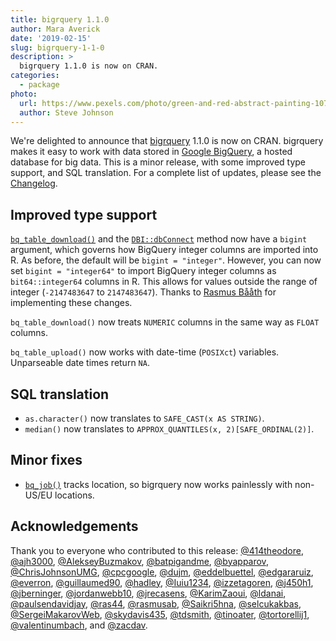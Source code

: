 ```yaml
---
title: bigrquery 1.1.0
author: Mara Averick
date: '2019-02-15'
slug: bigrquery-1-1-0
description: > 
  bigrquery 1.1.0 is now on CRAN.
categories:
  - package
photo:
  url: https://www.pexels.com/photo/green-and-red-abstract-painting-1070534/
  author: Steve Johnson
---
```




We're delighted to announce that [bigrquery](https://bigrquery.r-dbi.org/) 1.1.0 is now on CRAN. bigrquery makes it easy to work with data stored in [Google BigQuery](https://developers.google.com/bigquery/), a hosted database for big data. This is a minor release, with some improved type support, and SQL translation. For a complete list of updates, please see the [Changelog](https://bigrquery.r-dbi.org/news/index.html#bigrquery-1-1-0).

## Improved type support

[`bq_table_download()`](https://bigrquery.r-dbi.org/reference/bq_table_download.html) and the [`DBI::dbConnect`](https://www.rdocumentation.org/packages/DBI/versions/0.5-1/topics/dbConnect) method now have a `bigint` argument, which governs how BigQuery integer columns are imported into R. As before, the default will be `bigint = "integer"`. However, you can now set `bigint = "integer64"` to import BigQuery integer columns as `bit64::integer64` columns in R. This allows for values outside the range of integer (`-2147483647` to `2147483647`). Thanks to [Rasmus Bååth](https://github.com/rasmusab) for implementing these changes.

`bq_table_download()` now treats `NUMERIC` columns in the same way as `FLOAT` columns.

`bq_table_upload()` now works with date-time (`POSIXct`) variables. Unparseable date times return `NA`.

## SQL translation

* `as.character()` now translates to `SAFE_CAST(x AS STRING)`.  
* `median()` now translates to `APPROX_QUANTILES(x, 2)[SAFE_ORDINAL(2)]`.  

## Minor fixes

* [`bq_job()`](https://bigrquery.r-dbi.org/reference/bq_refs.html) tracks location, so bigrquery now works painlessly with non-US/EU locations.

## Acknowledgements

Thank you to everyone who contributed to this release: [&#x0040;414theodore](https://github.com/414theodore), [&#x0040;ajh3000](https://github.com/ajh3000), [&#x0040;AlekseyBuzmakov](https://github.com/AlekseyBuzmakov), [&#x0040;batpigandme](https://github.com/batpigandme), [&#x0040;byapparov](https://github.com/byapparov), [&#x0040;ChrisJohnsonUMG](https://github.com/ChrisJohnsonUMG), [&#x0040;cpcgoogle](https://github.com/cpcgoogle), [&#x0040;dujm](https://github.com/dujm), [&#x0040;eddelbuettel](https://github.com/eddelbuettel), [&#x0040;edgararuiz](https://github.com/edgararuiz), [&#x0040;everron](https://github.com/everron), [&#x0040;guillaumed90](https://github.com/guillaumed90), [&#x0040;hadley](https://github.com/hadley), [&#x0040;Iuiu1234](https://github.com/Iuiu1234), [&#x0040;izzetagoren](https://github.com/izzetagoren), [&#x0040;j450h1](https://github.com/j450h1), [&#x0040;jberninger](https://github.com/jberninger), [&#x0040;jordanwebb10](https://github.com/jordanwebb10), [&#x0040;jrecasens](https://github.com/jrecasens), [&#x0040;KarimZaoui](https://github.com/KarimZaoui), [&#x0040;ldanai](https://github.com/ldanai), [&#x0040;paulsendavidjay](https://github.com/paulsendavidjay), [&#x0040;ras44](https://github.com/ras44), [&#x0040;rasmusab](https://github.com/rasmusab), [&#x0040;Saikri5hna](https://github.com/Saikri5hna), [&#x0040;selcukakbas](https://github.com/selcukakbas), [&#x0040;SergeiMakarovWeb](https://github.com/SergeiMakarovWeb), [&#x0040;skydavis435](https://github.com/skydavis435), [&#x0040;tdsmith](https://github.com/tdsmith), [&#x0040;tinoater](https://github.com/tinoater), [&#x0040;tortorellij1](https://github.com/tortorellij1), [&#x0040;valentinumbach](https://github.com/valentinumbach), and [&#x0040;zacdav](https://github.com/zacdav). 

